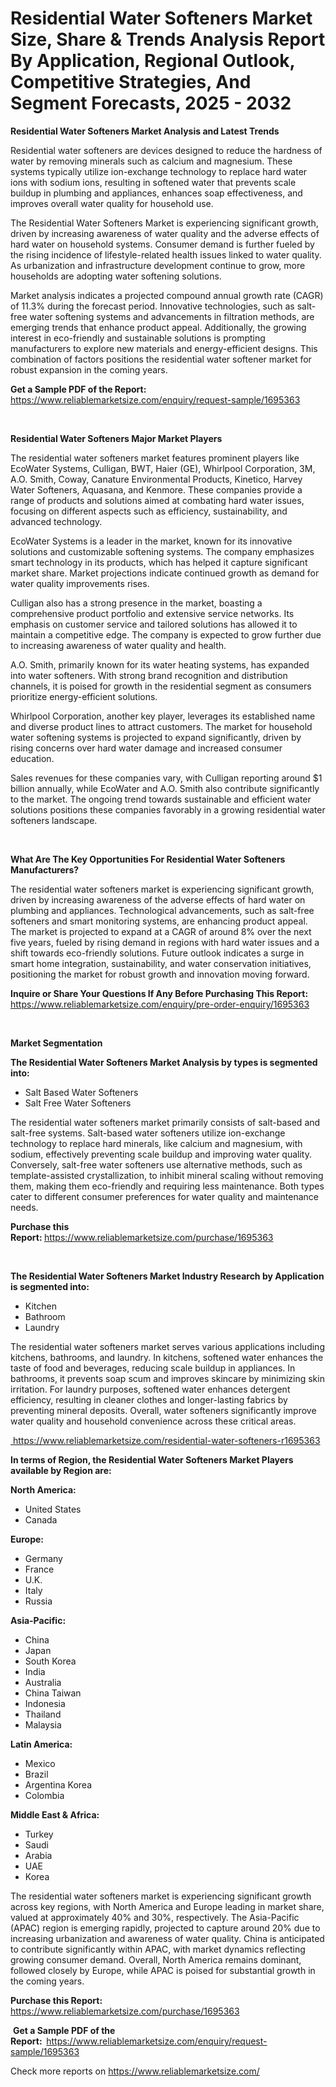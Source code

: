 <p><h1>Residential Water Softeners Market Size, Share & Trends Analysis Report By Application, Regional Outlook, Competitive Strategies, And Segment Forecasts, 2025 - 2032</h1></p><p><strong>Residential Water Softeners Market Analysis and Latest Trends</strong></p>
<p><p>Residential water softeners are devices designed to reduce the hardness of water by removing minerals such as calcium and magnesium. These systems typically utilize ion-exchange technology to replace hard water ions with sodium ions, resulting in softened water that prevents scale buildup in plumbing and appliances, enhances soap effectiveness, and improves overall water quality for household use.</p><p>The Residential Water Softeners Market is experiencing significant growth, driven by increasing awareness of water quality and the adverse effects of hard water on household systems. Consumer demand is further fueled by the rising incidence of lifestyle-related health issues linked to water quality. As urbanization and infrastructure development continue to grow, more households are adopting water softening solutions.</p><p>Market analysis indicates a projected compound annual growth rate (CAGR) of 11.3% during the forecast period. Innovative technologies, such as salt-free water softening systems and advancements in filtration methods, are emerging trends that enhance product appeal. Additionally, the growing interest in eco-friendly and sustainable solutions is prompting manufacturers to explore new materials and energy-efficient designs. This combination of factors positions the residential water softener market for robust expansion in the coming years.</p></p>
<p><strong>Get a Sample PDF of the Report:&nbsp;</strong> <a href="https://www.reliablemarketsize.com/enquiry/request-sample/1695363?utm_campaign=2015&utm_medium=2&utm_source=Github&utm_content=ia&utm_term=19022025&utm_id=residential-water-softeners">https://www.reliablemarketsize.com/enquiry/request-sample/1695363</a></p>
<p>&nbsp;</p>
<p><strong>Residential Water Softeners Major Market Players</strong></p>
<p><p>The residential water softeners market features prominent players like EcoWater Systems, Culligan, BWT, Haier (GE), Whirlpool Corporation, 3M, A.O. Smith, Coway, Canature Environmental Products, Kinetico, Harvey Water Softeners, Aquasana, and Kenmore. These companies provide a range of products and solutions aimed at combating hard water issues, focusing on different aspects such as efficiency, sustainability, and advanced technology.</p><p>EcoWater Systems is a leader in the market, known for its innovative solutions and customizable softening systems. The company emphasizes smart technology in its products, which has helped it capture significant market share. Market projections indicate continued growth as demand for water quality improvements rises.</p><p>Culligan also has a strong presence in the market, boasting a comprehensive product portfolio and extensive service networks. Its emphasis on customer service and tailored solutions has allowed it to maintain a competitive edge. The company is expected to grow further due to increasing awareness of water quality and health.</p><p>A.O. Smith, primarily known for its water heating systems, has expanded into water softeners. With strong brand recognition and distribution channels, it is poised for growth in the residential segment as consumers prioritize energy-efficient solutions.</p><p>Whirlpool Corporation, another key player, leverages its established name and diverse product lines to attract customers. The market for household water softening systems is projected to expand significantly, driven by rising concerns over hard water damage and increased consumer education.</p><p>Sales revenues for these companies vary, with Culligan reporting around $1 billion annually, while EcoWater and A.O. Smith also contribute significantly to the market. The ongoing trend towards sustainable and efficient water solutions positions these companies favorably in a growing residential water softeners landscape.</p></p>
<p>&nbsp;</p>
<p><strong>What Are The Key Opportunities For Residential Water Softeners Manufacturers?</strong></p>
<p><p>The residential water softeners market is experiencing significant growth, driven by increasing awareness of the adverse effects of hard water on plumbing and appliances. Technological advancements, such as salt-free softeners and smart monitoring systems, are enhancing product appeal. The market is projected to expand at a CAGR of around 8% over the next five years, fueled by rising demand in regions with hard water issues and a shift towards eco-friendly solutions. Future outlook indicates a surge in smart home integration, sustainability, and water conservation initiatives, positioning the market for robust growth and innovation moving forward.</p></p>
<p><strong>Inquire or Share Your Questions If Any Before Purchasing This Report:</strong> <a href="https://www.reliablemarketsize.com/enquiry/pre-order-enquiry/1695363?utm_campaign=2015&utm_medium=2&utm_source=Github&utm_content=ia&utm_term=19022025&utm_id=residential-water-softeners">https://www.reliablemarketsize.com/enquiry/pre-order-enquiry/1695363</a></p>
<p>&nbsp;</p>
<p><strong>Market Segmentation</strong></p>
<p><strong>The Residential Water Softeners Market Analysis by types is segmented into:</strong></p>
<p><ul><li>Salt Based Water Softeners</li><li>Salt Free Water Softeners</li></ul></p>
<p><p>The residential water softeners market primarily consists of salt-based and salt-free systems. Salt-based water softeners utilize ion-exchange technology to replace hard minerals, like calcium and magnesium, with sodium, effectively preventing scale buildup and improving water quality. Conversely, salt-free water softeners use alternative methods, such as template-assisted crystallization, to inhibit mineral scaling without removing them, making them eco-friendly and requiring less maintenance. Both types cater to different consumer preferences for water quality and maintenance needs.</p></p>
<p><strong>Purchase this Report:&nbsp;</strong><a href="https://www.reliablemarketsize.com/purchase/1695363?utm_campaign=2015&utm_medium=2&utm_source=Github&utm_content=ia&utm_term=19022025&utm_id=residential-water-softeners">https://www.reliablemarketsize.com/purchase/1695363</a></p>
<p>&nbsp;</p>
<p><strong>The Residential Water Softeners Market Industry Research by Application is segmented into:</strong></p>
<p><ul><li>Kitchen</li><li>Bathroom</li><li>Laundry</li></ul></p>
<p><p>The residential water softeners market serves various applications including kitchens, bathrooms, and laundry. In kitchens, softened water enhances the taste of food and beverages, reducing scale buildup in appliances. In bathrooms, it prevents soap scum and improves skincare by minimizing skin irritation. For laundry purposes, softened water enhances detergent efficiency, resulting in cleaner clothes and longer-lasting fabrics by preventing mineral deposits. Overall, water softeners significantly improve water quality and household convenience across these critical areas.</p></p>
<p><a href="https://www.reliablemarketsize.com/residential-water-softeners-r1695363?utm_campaign=2015&utm_medium=2&utm_source=Github&utm_content=ia&utm_term=19022025&utm_id=residential-water-softeners">&nbsp;https://www.reliablemarketsize.com/residential-water-softeners-r1695363</a></p>
<p><strong>In terms of Region, the Residential Water Softeners Market Players available by Region are:</strong></p>
<p>
    <p> <strong> North America: </strong>
        <ul>
            <li>United States</li>
            <li>Canada</li>
        </ul>
        </p> 
    <p> <strong> Europe: </strong>
        <ul>
            <li>Germany</li>
            <li>France</li>
            <li>U.K.</li>
            <li>Italy</li>
            <li>Russia</li>
        </ul>
        </p> 
    <p> <strong> Asia-Pacific: </strong>
        <ul>
            <li>China</li>
            <li>Japan</li>
            <li>South Korea</li>
            <li>India</li>
            <li>Australia</li>
            <li>China Taiwan</li>
            <li>Indonesia</li>
            <li>Thailand</li>
            <li>Malaysia</li>
        </ul>
        </p> 
    <p> <strong> Latin America: </strong>
        <ul>
            <li>Mexico</li>
            <li>Brazil</li>
            <li>Argentina Korea</li>
            <li>Colombia</li>
        </ul>
        </p> 
    <p> <strong> Middle East & Africa: </strong>
        <ul>
            <li>Turkey</li>
            <li>Saudi</li>
            <li>Arabia</li>
            <li>UAE</li>
            <li>Korea</li>
        </ul>
    </p>
    </p>
<p><p>The residential water softeners market is experiencing significant growth across key regions, with North America and Europe leading in market share, valued at approximately 40% and 30%, respectively. The Asia-Pacific (APAC) region is emerging rapidly, projected to capture around 20% due to increasing urbanization and awareness of water quality. China is anticipated to contribute significantly within APAC, with market dynamics reflecting growing consumer demand. Overall, North America remains dominant, followed closely by Europe, while APAC is poised for substantial growth in the coming years.</p></p>
<p><strong>Purchase this Report: </strong><a href="https://www.reliablemarketsize.com/purchase/1695363?utm_campaign=2015&utm_medium=2&utm_source=Github&utm_content=ia&utm_term=19022025&utm_id=residential-water-softeners">https://www.reliablemarketsize.com/purchase/1695363</a></p>
<p>&nbsp;<strong>Get a Sample PDF of the Report:&nbsp;&nbsp;</strong><a href="https://www.reliablemarketsize.com/enquiry/request-sample/1695363?utm_campaign=2015&utm_medium=2&utm_source=Github&utm_content=ia&utm_term=19022025&utm_id=residential-water-softeners">https://www.reliablemarketsize.com/enquiry/request-sample/1695363</a></p>
<p><strong></strong></p>
<p>Check more reports on <a href="https://www.reliablemarketsize.com/?utm_campaign=2015&utm_medium=2&utm_source=Github&utm_content=ia&utm_term=19022025&utm_id=residential-water-softeners">https://www.reliablemarketsize.com/</a></p>